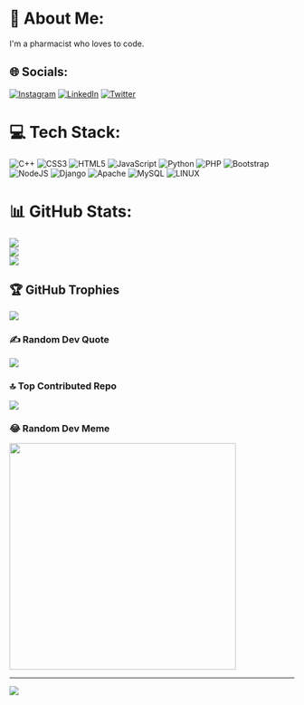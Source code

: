 # 💫 About Me:
I'm a pharmacist who loves to code.


## 🌐 Socials:
[![Instagram](https://img.shields.io/badge/Instagram-%23E4405F.svg?logo=Instagram&logoColor=white)](https://instagram.com/_makau_._) [![LinkedIn](https://img.shields.io/badge/LinkedIn-%230077B5.svg?logo=linkedin&logoColor=white)](https://linkedin.com/in/brianmakau) [![Twitter](https://img.shields.io/badge/Twitter-%231DA1F2.svg?logo=Twitter&logoColor=white)](https://twitter.com/tommy_m) 

# 💻 Tech Stack:
![C++](https://img.shields.io/badge/c++-%2300599C.svg?style=for-the-badge&logo=c%2B%2B&logoColor=white) ![CSS3](https://img.shields.io/badge/css3-%231572B6.svg?style=for-the-badge&logo=css3&logoColor=white) ![HTML5](https://img.shields.io/badge/html5-%23E34F26.svg?style=for-the-badge&logo=html5&logoColor=white) ![JavaScript](https://img.shields.io/badge/javascript-%23323330.svg?style=for-the-badge&logo=javascript&logoColor=%23F7DF1E) ![Python](https://img.shields.io/badge/python-3670A0?style=for-the-badge&logo=python&logoColor=ffdd54) ![PHP](https://img.shields.io/badge/php-%23777BB4.svg?style=for-the-badge&logo=php&logoColor=white)  ![Bootstrap](https://img.shields.io/badge/bootstrap-%23563D7C.svg?style=for-the-badge&logo=bootstrap&logoColor=white) ![NodeJS](https://img.shields.io/badge/node.js-6DA55F?style=for-the-badge&logo=node.js&logoColor=white) ![Django](https://img.shields.io/badge/django-%23092E20.svg?style=for-the-badge&logo=django&logoColor=white) ![Apache](https://img.shields.io/badge/apache-%23D42029.svg?style=for-the-badge&logo=apache&logoColor=white) ![MySQL](https://img.shields.io/badge/mysql-%2300f.svg?style=for-the-badge&logo=mysql&logoColor=white) ![LINUX](https://img.shields.io/badge/Linux-FCC624?style=for-the-badge&logo=linux&logoColor=black)
# 📊 GitHub Stats:
![](https://github-readme-stats.vercel.app/api?username=Tommymakau&theme=dark&hide_border=false&include_all_commits=true&count_private=true)<br/>
![](https://github-readme-streak-stats.herokuapp.com/?user=Tommymakau&theme=dark&hide_border=false)<br/>
![](https://github-readme-stats.vercel.app/api/top-langs/?username=Tommymakau&theme=dark&hide_border=false&include_all_commits=true&count_private=true&layout=compact)

## 🏆 GitHub Trophies
![](https://github-profile-trophy.vercel.app/?username=Tommymakau&theme=radical&no-frame=false&no-bg=true&margin-w=4)

### ✍️ Random Dev Quote
![](https://quotes-github-readme.vercel.app/api?type=horizontal&theme=radical)

### 🔝 Top Contributed Repo
![](https://github-contributor-stats.vercel.app/api?username=Tommymakau&limit=5&theme=dark&combine_all_yearly_contributions=true)

### 😂 Random Dev Meme
<img src='https://imgflip.com/gif/952wnk' style="height: 400px;"/>

---
[![](https://visitcount.itsvg.in/api?id=Tommymakau&icon=0&color=0)](https://visitcount.itsvg.in)



  
<!-- Proudly created with GPRM ( https://gprm.itsvg.in ) -->
